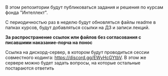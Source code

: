 В этом репозитории будут публиковаться задания и решения по курсам фонда "Интеллект".

С периодичностью раз в неделю будут обновляться файлы readme в папках курсов, будут добавляться ссылки на ДЗ и записи лекций.

**За распространение ссылок или файлов без согласования с писавшими наказание-порча на понос**

Ссылка на дискорд-сервер, в котором будут проводиться сессии совместного кодинга: https://discord.gg/EWyHcGYtbV. В этом же сервере можно будет задать вопросы, на которые остальные постараются ответить
